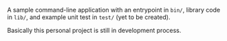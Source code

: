 A sample command-line application with an entrypoint in `bin/`, library code
in `lib/`, and example unit test in `test/` (yet to be created).

Basically this personal project is still in development process.
